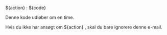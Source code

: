 ${action} : ${code}

Denne kode udløber om en time.

Hvis du ikke har ansøgt om ${action} , skal du bare ignorere denne e-mail.
